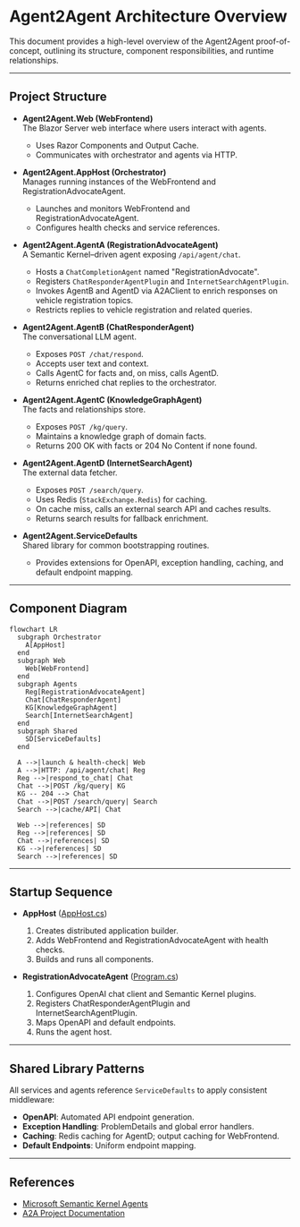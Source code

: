 # Agent2Agent Architecture Overview

This document provides a high-level overview of the Agent2Agent proof-of-concept, outlining its structure, component responsibilities, and runtime relationships.

---

## Project Structure

- **Agent2Agent.Web (WebFrontend)**  
  The Blazor Server web interface where users interact with agents.  
  - Uses Razor Components and Output Cache.  
  - Communicates with orchestrator and agents via HTTP.

- **Agent2Agent.AppHost (Orchestrator)**  
  Manages running instances of the WebFrontend and RegistrationAdvocateAgent.  
  - Launches and monitors WebFrontend and RegistrationAdvocateAgent.  
  - Configures health checks and service references.

- **Agent2Agent.AgentA (RegistrationAdvocateAgent)**  
  A Semantic Kernel–driven agent exposing `/api/agent/chat`.  
  - Hosts a `ChatCompletionAgent` named "RegistrationAdvocate".  
  - Registers `ChatResponderAgentPlugin` and `InternetSearchAgentPlugin`.  
  - Invokes AgentB and AgentD via A2AClient to enrich responses on vehicle registration topics.  
  - Restricts replies to vehicle registration and related queries.

- **Agent2Agent.AgentB (ChatResponderAgent)**  
  The conversational LLM agent.  
  - Exposes `POST /chat/respond`.  
  - Accepts user text and context.  
  - Calls AgentC for facts and, on miss, calls AgentD.  
  - Returns enriched chat replies to the orchestrator.

- **Agent2Agent.AgentC (KnowledgeGraphAgent)**  
  The facts and relationships store.  
  - Exposes `POST /kg/query`.  
  - Maintains a knowledge graph of domain facts.  
  - Returns 200 OK with facts or 204 No Content if none found.

- **Agent2Agent.AgentD (InternetSearchAgent)**  
  The external data fetcher.  
  - Exposes `POST /search/query`.  
  - Uses Redis (`StackExchange.Redis`) for caching.  
  - On cache miss, calls an external search API and caches results.  
  - Returns search results for fallback enrichment.

- **Agent2Agent.ServiceDefaults**  
  Shared library for common bootstrapping routines.  
  - Provides extensions for OpenAPI, exception handling, caching, and default endpoint mapping.

---

## Component Diagram

```mermaid
flowchart LR
  subgraph Orchestrator
    A[AppHost]
  end
  subgraph Web
    Web[WebFrontend]
  end
  subgraph Agents
    Reg[RegistrationAdvocateAgent]
    Chat[ChatResponderAgent]
    KG[KnowledgeGraphAgent]
    Search[InternetSearchAgent]
  end
  subgraph Shared
    SD[ServiceDefaults]
  end

  A -->|launch & health-check| Web
  A -->|HTTP: /api/agent/chat| Reg
  Reg -->|respond_to_chat| Chat
  Chat -->|POST /kg/query| KG
  KG -- 204 --> Chat
  Chat -->|POST /search/query| Search
  Search -->|cache/API| Chat

  Web -->|references| SD
  Reg -->|references| SD
  Chat -->|references| SD
  KG -->|references| SD
  Search -->|references| SD
```

---

## Startup Sequence

- **AppHost** ([AppHost.cs](Agent2Agent.AppHost/AppHost.cs:1))  
  1. Creates distributed application builder.  
  2. Adds WebFrontend and RegistrationAdvocateAgent with health checks.  
  3. Builds and runs all components.

- **RegistrationAdvocateAgent** ([Program.cs](Agent2Agent.AgentA/Program.cs:1))  
  1. Configures OpenAI chat client and Semantic Kernel plugins.  
  2. Registers ChatResponderAgentPlugin and InternetSearchAgentPlugin.  
  3. Maps OpenAPI and default endpoints.  
  4. Runs the agent host.

---

## Shared Library Patterns

All services and agents reference `ServiceDefaults` to apply consistent middleware:

- **OpenAPI**: Automated API endpoint generation.  
- **Exception Handling**: ProblemDetails and global error handlers.  
- **Caching**: Redis caching for AgentD; output caching for WebFrontend.  
- **Default Endpoints**: Uniform endpoint mapping.

---

## References

- [Microsoft Semantic Kernel Agents](https://learn.microsoft.com/en-us/semantic-kernel/frameworks/agent/?pivots=programming-language-csharp)  
- [A2A Project Documentation](https://a2aproject.github.io/A2A/v0.2.5/)  
